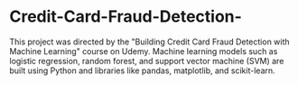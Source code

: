 # Credit-Card-Fraud-Detection-
This project was directed by the "Building Credit Card Fraud Detection with Machine Learning" course on Udemy. Machine learning models such as logistic regression, random forest, and support vector machine (SVM) are built using Python and libraries like pandas, matplotlib, and scikit-learn.

